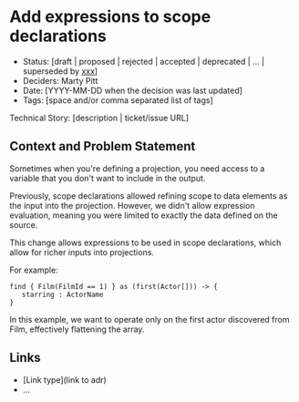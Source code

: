 # Add expressions to scope declarations

- Status: [draft | proposed | rejected | accepted | deprecated | … | superseded by [xxx](yyyymmdd-xxx.md)] <!-- optional -->
- Deciders: Marty Pitt
- Date: [YYYY-MM-DD when the decision was last updated] <!-- optional. To customize the ordering without relying on Git creation dates and filenames -->
- Tags: [space and/or comma separated list of tags] <!-- optional -->

Technical Story: [description | ticket/issue URL] <!-- optional -->

## Context and Problem Statement

Sometimes when you're defining a projection, you need access to a variable that you don't want to include
in the output.

Previously, scope declarations allowed refining scope to data elements as the input into the projection.
However, we didn't allow expression evaluation, meaning you were limited to exactly the data defined on the source.

This change allows expressions to be used in scope declarations, which allow for richer inputs into projections.

For example:

```
find { Film(FilmId == 1) } as (first(Actor[])) -> {
   starring : ActorName
}
```

In this example, we want to operate only on the first actor discovered from Film, effectively flattening the array.



## Links <!-- optional -->

- [Link type](link to adr) <!-- example: Refined by [xxx](yyyymmdd-xxx.md) -->
- … <!-- numbers of links can vary -->

